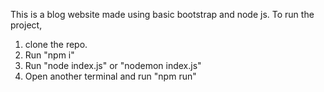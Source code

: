 This is a blog website made using basic bootstrap and node js. To run the project, 
1) clone the repo.
2) Run "npm i"
3) Run "node index.js" or "nodemon index.js"
4) Open another terminal and run "npm run"
